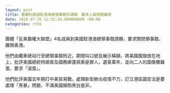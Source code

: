 ```yaml
---
layout: post
title: 團體到美國駐港澳總領事館外請願　要求人員閉館離港
date: 2020-07-25 12:52:19.000000000 +08:00
categories: rthk
---
```


團體「反美霸權大聯盟」4名成員到美國駐港澳總領事館請願，要求關閉領事館，離開香港。

他們由纜車總站行至總領事館附近，期間叫口號及展示橫額，將美國國旗放在地上，批評美國總統特朗普及國務卿蓬佩奧是罪人，遺臭萬年，並向二人的圖像擲雞蛋，要求「滾蛋」。

他們批評美國去年開打中美貿易戰，處理新型肺炎疫情不力，訂立港區國安法是要處理「黑暴」問題，不滿美國顛倒黑白是非。
